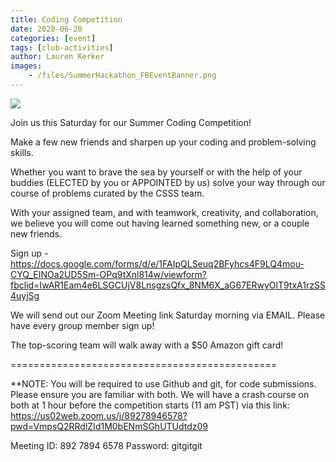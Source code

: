 ```yaml
---
title: Coding Competition
date: 2020-06-20
categories: [event]
tags: [club-activities]
author: Lauren Kerker
images:
    - /files/SummerHackathon_FBEventBanner.png 
---
```

![](/files/SummerHackathon_FBEventBanner.png)

Join us this Saturday for our Summer Coding Competition!

Make a few new friends and sharpen up your coding and problem-solving skills. 

Whether you want to brave the sea by yourself or with the help of your buddies (ELECTED by you or APPOINTED by us) solve your way through our course of problems curated by the CSSS team.

With your assigned team, and with teamwork, creativity, and collaboration, we believe you will come out having learned something new, or a couple new friends.

Sign up - https://docs.google.com/forms/d/e/1FAIpQLSeuq2BFyhcs4F9LQ4mou-CYQ_EINOa2UD5Sm-OPq9tXnl814w/viewform?fbclid=IwAR1Eam4e6LSGCUjV8LnsgzsQfx_8NM6X_aG67ERwyOlT9txA1rzSS4uyjSg

We will send out our Zoom Meeting link Saturday morning via EMAIL. Please have every group member sign up!

The top-scoring team will walk away with a $50 Amazon gift card!

==============================================

**NOTE: You will be required to use Github and git, for code submissions. Please ensure you are familiar with both. We will have a crash course on both at 1 hour before the competition starts (11 am PST) via this link: https://us02web.zoom.us/j/89278946578?pwd=VmpsQ2RRdlZId1M0bENmSGhUTUdtdz09

Meeting ID: 892 7894 6578
Password: gitgitgit
